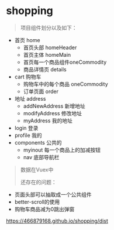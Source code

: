 # shopping  

> 项目组件划分以及如下：

+ 首页 home
  + 首页头部 homeHeader
  + 首页主体 homeMain
  + 首页每一个商品组件oneCommodity
  + 商品详情页 details  
+ cart 购物车  
  + 购物车中的每个商品 oneCommodity  
  + 订单页面 order  
+ 地址 address
  + addNewAddress 新增地址
  + modifyAddress 修改地址
  + myAddress 我的地址
+ login 登录
+ profile 我的  
+ components 公共的
  + myinout 每一个商品上的加减按钮
  + nav 底部导航栏

> 数据在Vuex中
>  
> 还存在的问题：

+ 页面头部可以抽取成一个公共组件
+ better-scroll的使用
+ 购物车商品减为0跳出弹窗  

https://466879168.github.io/shopping/dist
